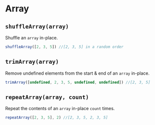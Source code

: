 # Array

## `shuffleArray(array)`

Shuffle an `array` in-place.

```javascript
shuffleArray([2, 3, 5]) //[2, 3, 5] in a random order
```

## `trimArray(array)`

Remove undefined elements from the start & end of an `array` in-place.

```javascript
trimArray([undefined, 2, 3, 5, undefined, undefined]) //[2, 3, 5]
```

## `repeatArray(array, count)`

Repeat the contents of an `array` in-place `count` times.

```javascript
repeatArray([2, 3, 5], 2) //[2, 3, 5, 2, 3, 5]
```
